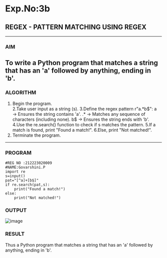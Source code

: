 # Exp.No:3b  
## REGEX - PATTERN MATCHING USING REGEX

---
 
### AIM  
To write a Python program that matches a string that has an 'a' followed by anything, ending in 'b'. 
--- 

### ALGORITHM

1. Begin the program.  
2.Take user input as a string (s).
3.Define the regex pattern r"a.*b$": a → Ensures the string contains 'a'.
                                     .* → Matches any sequence of characters (including none).
                                      b$ → Ensures the string ends with 'b'.
4.Use the re.search() function to check if s matches the pattern.
5.If a match is found, print "Found a match!".
6.Else, print "Not matched!".
7. Terminate the program.

---

### PROGRAM

```
#REG NO :212223020009
#NAME:Govarshini.P
import re
s=input()
pat="[^a]+[b$]"
if re.search(pat,s):
    print("Found a match!")
else:
    print("Not matched!")
```
### OUTPUT
![image](https://github.com/user-attachments/assets/7adb6d66-fdc9-4b1b-a747-c36539a3b804)


### RESULT
Thus a Python program that matches a string that has an 'a' followed by anything, ending in 'b'. 
